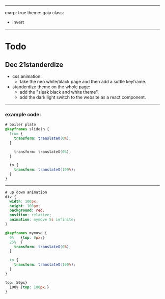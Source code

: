 -----
marp: true
theme: gaia
class:
  - invert
-----
# Todo
## Dec 21standerdize
* css animation:
    - take the neo white/black page and then add a suttle keyframe. 
* standerdize theme on the whole page:
    - add the "sleak black and white theme".
    - add the dark light switch to the website as a react component.
----
### example code:
```css
# boiler plate
@keyframes slidein {
  from {
    transform: translateX(0%);
  }

    transform: translateX(0%);
  }

  to {
    transform: translateX(100%);
  }
}


```
---
```css
# up down animation 
div {
  width: 100px;
  height: 100px;
  background: red;
  position: relative;
  animation: mymove 5s infinite;
}

@keyframes mymove {
  0%   {top: 0px;}
  25%  {
    transform: translateX(0%);
  }

  to {
    transform: translateX(100%);
  }
}

top: 50px}
  100% {top: 100px;}
}
```
